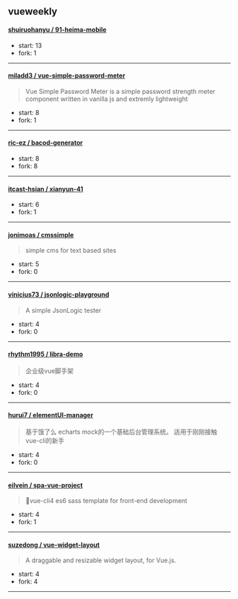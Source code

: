 ## vueweekly

#### [shuiruohanyu / 91-heima-mobile](https://github.com/shuiruohanyu/91-heima-mobile)

> 

+ start: 13
+ fork: 1

----


#### [miladd3 / vue-simple-password-meter](https://github.com/miladd3/vue-simple-password-meter)

> Vue Simple Password Meter is a simple password strength meter component written in vanilla js and extremly lightweight

+ start: 8
+ fork: 1

----


#### [ric-ez / bacod-generator](https://github.com/ric-ez/bacod-generator)

> 

+ start: 8
+ fork: 8

----


#### [itcast-hsian / xianyun-41](https://github.com/itcast-hsian/xianyun-41)

> 

+ start: 6
+ fork: 1

----


#### [jonimoas / cmssimple](https://github.com/jonimoas/cmssimple)

> simple cms for text based sites

+ start: 5
+ fork: 0

----


#### [vinicius73 / jsonlogic-playground](https://github.com/vinicius73/jsonlogic-playground)

> A simple JsonLogic tester

+ start: 4
+ fork: 0

----


#### [rhythm1995 / libra-demo](https://github.com/rhythm1995/libra-demo)

> 企业级vue脚手架

+ start: 4
+ fork: 0

----


#### [hurui7 / elementUI-manager](https://github.com/hurui7/elementUI-manager)

> 基于饿了么 echarts mock的一个基础后台管理系统。 适用于刚刚接触vue-cli的新手

+ start: 4
+ fork: 0

----


#### [eilvein / spa-vue-project](https://github.com/eilvein/spa-vue-project)

> 🧨vue-cli4 es6 sass template for front-end development

+ start: 4
+ fork: 1

----


#### [suzedong / vue-widget-layout](https://github.com/suzedong/vue-widget-layout)

> A draggable and resizable widget layout, for Vue.js.

+ start: 4
+ fork: 4

----

